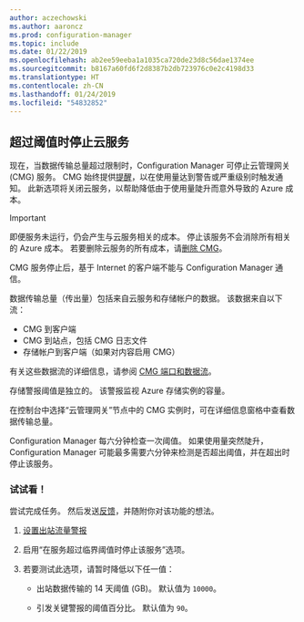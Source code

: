 ```yaml
---
author: aczechowski
ms.author: aaroncz
ms.prod: configuration-manager
ms.topic: include
ms.date: 01/22/2019
ms.openlocfilehash: ab2ee59eeba1a1035ca720de23d8c56dae1374ee
ms.sourcegitcommit: b8167a60fd6f2d8387b2db723976c0e2c4198d33
ms.translationtype: HT
ms.contentlocale: zh-CN
ms.lasthandoff: 01/24/2019
ms.locfileid: "54832852"
---
```

## <a name="bkmk_cmg"></a>超过阈值时停止云服务
<!--3735092-->

现在，当数据传输总量超过限制时，Configuration Manager 可停止云管理网关 (CMG) 服务。 CMG 始终提供[提醒](/sccm/core/clients/manage/cmg/monitor-clients-cloud-management-gateway#set-up-outbound-traffic-alerts)，以在使用量达到警告或严重级别时触发通知。 此新选项将关闭云服务，以帮助降低由于使用量陡升而意外导致的 Azure 成本。 

> [!Important]  
> 即便服务未运行，仍会产生与云服务相关的成本。 停止该服务不会消除所有相关的 Azure 成本。 若要删除云服务的所有成本，请[删除 CMG](/sccm/core/clients/manage/cmg/setup-cloud-management-gateway#modify-a-cmg)。  
> 
> CMG 服务停止后，基于 Internet 的客户端不能与 Configuration Manager 通信。  

数据传输总量（传出量）包括来自云服务和存储帐户的数据。 该数据来自以下流：
- CMG 到客户端  
- CMG 到站点，包括 CMG 日志文件  
- 存储帐户到客户端（如果对内容启用 CMG）  

有关这些数据流的详细信息，请参阅 [CMG 端口和数据流](/sccm/core/clients/manage/cmg/plan-cloud-management-gateway#ports-and-data-flow)。

存储警报阈值是独立的。 该警报监视 Azure 存储实例的容量。

在控制台中选择“云管理网关”节点中的 CMG 实例时，可在详细信息窗格中查看数据传输总量。 

Configuration Manager 每六分钟检查一次阈值。 如果使用量突然陡升，Configuration Manager 可能最多需要六分钟来检测是否超出阈值，并在超出时停止该服务。


### <a name="try-it-out"></a>试试看！

尝试完成任务。 然后发送[反馈](/sccm/core/understand/find-help#product-feedback)，并随附你对该功能的想法。

1. [设置出站流量警报](/sccm/core/clients/manage/cmg/monitor-clients-cloud-management-gateway#set-up-outbound-traffic-alerts)  

2. 启用“在服务超过临界阈值时停止该服务”选项。  

3. 若要测试此选项，请暂时降低以下任一值：  

    - 出站数据传输的 14 天阈值 (GB)。 默认值为 `10000`。  

    - 引发关键警报的阈值百分比。 默认值为 `90`。  

